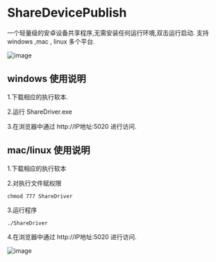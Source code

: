 # ShareDevicePublish
一个轻量级的安卓设备共享程序,无需安装任何运行环境,双击运行启动. 支持 windows ,mac , linux 多个平台.


![image](https://raw.githubusercontent.com/sunshine4me/ShareDevicePublish/win10-x64/help.gif)
## windows 使用说明
1.下载相应的执行软本.

2.运行 ShareDriver.exe

3.在浏览器中通过 http://IP地址:5020 进行访问.


## mac/linux 使用说明
1.下载相应的执行软本

2.对执行文件赋权限
```
chmod 777 ShareDriver
```
3.运行程序
```
./ShareDriver
```
4.在浏览器中通过 http://IP地址:5020 进行访问.


![image](https://raw.githubusercontent.com/sunshine4me/ShareDevicePublish/win10-x64/download.png)
